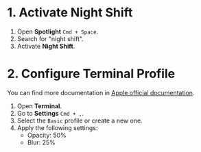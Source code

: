 # 1. Activate Night Shift
1. Open **Spotlight** `Cmd + Space`.
2. Search for "night shift".
3. Activate **Night Shift**.

# 2. Configure Terminal Profile
You can find more documentation in [Apple official documentation](https://support.apple.com/guide/terminal/trmltxt/mac).
1. Open **Terminal**.
2. Go to **Settings** `Cmd + ,`.
3. Select the `Basic` profile or create a new one.
4. Apply the following settings:
    - Opacity: 50%
    - Blur: 25%